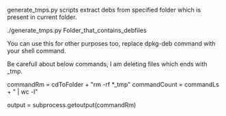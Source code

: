 generate_tmps.py scripts extract debs from specified folder which is present in current folder.

./generate_tmps.py Folder_that_contains_debfiles


You can use this for other purposes too, replace dpkg-deb command with your shell command.

Be carefull about below commands, I am deleting files which ends with _tmp. 

commandRm  = cdToFolder + "rm -rf *_tmp"
commandCount = commandLs + " |  wc -l"

output = subprocess.getoutput(commandRm)
